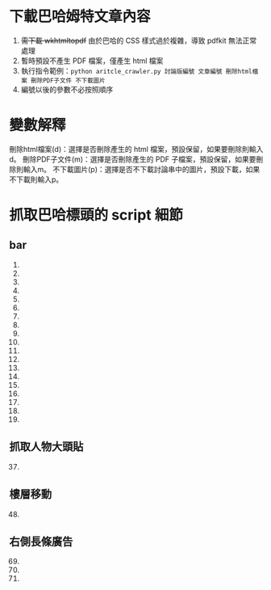 # 下載巴哈姆特文章內容
1. ~~需下載 wkhtmltopdf~~ 由於巴哈的 CSS 樣式過於複雜，導致 pdfkit 無法正常處理
2. 暫時預設不產生 PDF 檔案，僅產生 html 檔案
2. 執行指令範例：`python aritcle_crawler.py 討論版編號 文章編號 刪除html檔案 刪除PDF子文件 不下載圖片`
3. 編號以後的參數不必按照順序

# 變數解釋
刪除html檔案(d)：選擇是否刪除產生的 html 檔案，預設保留，如果要刪除則輸入d。
刪除PDF子文件(m)：選擇是否刪除產生的 PDF 子檔案，預設保留，如果要刪除則輸入m。
不下載圖片(p)：選擇是否不下載討論串中的圖片，預設下載，如果不下載則輸入p。

# 抓取巴哈標頭的 script 細節
## bar
1. <script src="https://ajax.googleapis.com/ajax/libs/jquery/2.2.0/jquery.min.js"></script>
4. <script src="https://i2.bahamut.com.tw/js/plugins/js.cookie-2.1.4.js"></script>
6. <script src="https://i2.bahamut.com.tw/js/plugins/dialogify.min.js?v=1708584729"></script>
7. <script src="https://i2.bahamut.com.tw/js/user_login.js?v=1709623193"></script>
8. <script defer="" src="https://i2.bahamut.com.tw/js/notification_notice.js?v=1733301248"></script>
9. <script defer="" src="https://i2.bahamut.com.tw/js/BH_topBar_noegg.js?v=1733301248"></script>
10. <script defer="" src="https://i2.bahamut.com.tw/js/BH_mainmenu.js?v=1728375589"></script>
12. <script src="https://i2.bahamut.com.tw/js/util.js?v=1728288149"></script>
19. <script src="https://i2.bahamut.com.tw/js/signin_ad.js?v=1732498015"></script>
25. <script src="https://i2.bahamut.com.tw/js/plugins/popper_core-2.5.4.min.js?v=1610513978" type="text/javascript"></script>
26. <script src="https://i2.bahamut.com.tw/js/plugins/tippy-6.3.7.min.js?v=1663218249" type="text/javascript"></script>
32. <script src="https://i2.bahamut.com.tw/js/forum_lastBoard.js?v=1690959617" type="text/javascript"></script>
38. <script src="https://i2.bahamut.com.tw/JS/honorData.js?v=1731997000"></script>
39. <script src="https://i2.bahamut.com.tw/js/movetomobile.js"></script>
49. <script src="https://i2.bahamut.com.tw/js/forum_post.js?v=1733975140"></script>
50. <script src="https://i2.bahamut.com.tw/js/forum_common.js?v=1716448130"></script>
52. <script src="https://i2.bahamut.com.tw/js/forum_vote.js?v=1683002637"></script>
60. <script src="https://i2.bahamut.com.tw/js/plugins/sticker.js?v=1733991402"></script>
64. <script defer="" src="https://i2.bahamut.com.tw/js/creator.js?v=1728960765"></script>

## 抓取人物大頭貼
37. <script async="" src="https://i2.bahamut.com.tw/js/plugins/lazysizes-3.0.0.min.js"></script>

## 樓層移動
48. <script src="https://i2.bahamut.com.tw/js/forum_c.js?v=1732592887"></script>

## 右側長條廣告
69. <script async="async" src="https://securepubads.g.doubleclick.net/tag/js/gpt.js"></script>
70. <script>var googletag = googletag || {};googletag.cmd = googletag.cmd || [];</script>
71. <script>if (window.Cookies) {...}...</script>
